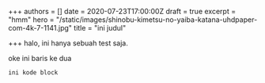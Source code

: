 +++
authors = []
date = 2020-07-23T17:00:00Z
draft = true
excerpt = "hmm"
hero = "/static/images/shinobu-kimetsu-no-yaiba-katana-uhdpaper-com-4k-7-1141.jpg"
title = "ini judul"

+++
halo, ini hanya sebuah test saja.

oke ini baris ke dua

    ini kode block